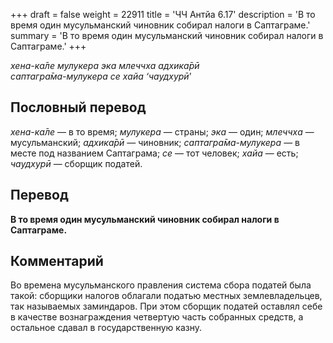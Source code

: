 +++
draft = false
weight = 22911
title = 'ЧЧ Антйа 6.17'
description = 'В то время один мусульманский чиновник собирал налоги в Саптаграме.'
summary = 'В то время один мусульманский чиновник собирал налоги в Саптаграме.'
+++

_хена-ка̄ле мулукера эка млеччха адхика̄рӣ  
саптагра̄ма-мулукера се хайа ‘чаудхурӣ_’

## Пословный перевод

_хена_\-_ка̄ле_ — в то время; _мулукера_ — страны; _эка_ — один; _млеччха_ — мусульманский; _адхика̄рӣ_ — чиновник; _саптагра̄ма_\-_мулукера_ — в месте под названием Саптаграма; _се_ — тот человек; _хайа_ — есть; _чаудхурӣ_ — сборщик податей.

## Перевод

**В то время один мусульманский чиновник собирал налоги в Саптаграме.**

## Комментарий

Во времена мусульманского правления система сбора податей была такой: сборщики налогов облагали податью местных землевладельцев, так называемых заминдаров. При этом сборщик податей оставлял себе в качестве вознаграждения четвертую часть собранных средств, а остальное сдавал в государственную казну.
